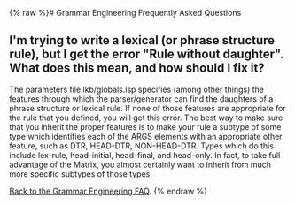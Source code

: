{% raw %}# Grammar Engineering Frequently Asked Questions

## I'm trying to write a lexical (or phrase structure rule), but I get the error "Rule without daughter". What does this mean, and how should I fix it?

The parameters file lkb/globals.lsp specifies (among other things) the
features through which the parser/generator can find the daughters of a
phrase structure or lexical rule. If none of those features are
appropriate for the rule that you defined, you will get this error. The
best way to make sure that you inherit the proper features is to make
your rule a subtype of some type which identifies each of the ARGS
elements with an appropriate other feature, such as DTR, HEAD-DTR,
NON-HEAD-DTR. Types which do this include lex-rule, head-initial,
head-final, and head-only. In fact, to take full advantage of the
Matrix, you almost certainly want to inherit from much more specific
subtypes of those types.

[Back to the Grammar Engineering FAQ](https://delph-in.github.io/docs/matrix/GrammarEngineeringFAQ).
<update date omitted for speed>{% endraw %}